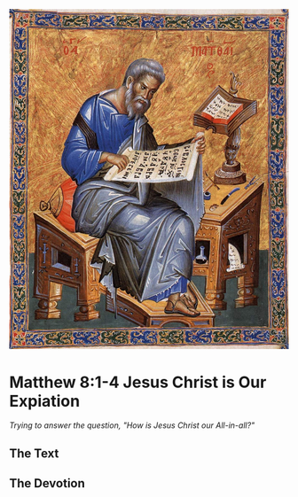 <img class="intro-right" src="art-matthew.jpg">

# Matthew 8:1-4 Jesus Christ is Our Expiation

*Trying to answer the question, "How is Jesus Christ our All-in-all?"*

## The Text

## The Devotion